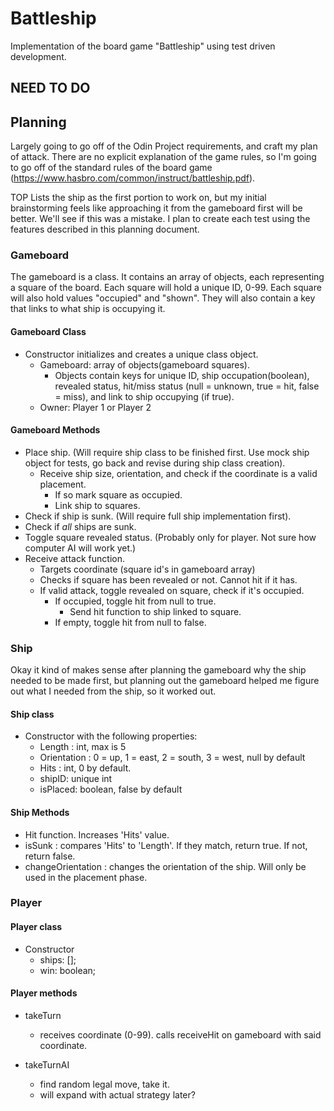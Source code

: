 # Battleship

Implementation of the board game "Battleship" using test driven development.

## NEED TO DO



## Planning

Largely going to go off of the Odin Project requirements, and craft my plan of attack. There are no explicit explanation of the game rules, so I'm going to go off of the standard rules of the board game (https://www.hasbro.com/common/instruct/battleship.pdf).

TOP Lists the ship as the first portion to work on, but my initial brainstorming feels like approaching it from the gameboard first will be better. We'll see if this was a mistake. I plan to create each test using the features described in this planning document.

### Gameboard

The gameboard is a class. It contains an array of objects, each representing a square of the board. Each square will hold a unique ID, 0-99. Each square will also hold values "occupied" and "shown". They will also contain a key that links to what ship is occupying it.

#### Gameboard Class

- Constructor initializes and creates a unique class object.
  - Gameboard: array of objects(gameboard squares).
    - Objects contain keys for unique ID, ship occupation(boolean), revealed status, hit/miss status (null = unknown, true = hit, false = miss), and link to ship occupying (if true).
  - Owner: Player 1 or Player 2

#### Gameboard Methods

- Place ship. (Will require ship class to be finished first. Use mock ship object for tests, go back and revise during ship class creation).
  - Receive ship size, orientation, and check if the coordinate is a valid placement.
    - If so mark square as occupied.
    - Link ship to squares.
- Check if ship is sunk. (Will require full ship implementation first).
- Check if _all_ ships are sunk.
- Toggle square revealed status. (Probably only for player. Not sure how computer AI will work yet.)
- Receive attack function.
  - Targets coordinate (square id's in gameboard array)
  - Checks if square has been revealed or not. Cannot hit if it has.
  - If valid attack, toggle revealed on square, check if it's occupied.
    - If occupied, toggle hit from null to true.
      - Send hit function to ship linked to square.
    - If empty, toggle hit from null to false.

### Ship

Okay it kind of makes sense after planning the gameboard why the ship needed to be made first, but planning out the gameboard helped me figure out what I needed from the ship, so it worked out.

#### Ship class

- Constructor with the following properties:
  - Length : int, max is 5
  - Orientation : 0 = up, 1 = east, 2 = south, 3 = west, null by default
  - Hits : int, 0 by default.
  - shipID: unique int
  - isPlaced: boolean, false by default

#### Ship Methods

- Hit function. Increases 'Hits' value.
- isSunk : compares 'Hits' to 'Length'. If they match, return true. If not, return false.
- changeOrientation : changes the orientation of the ship. Will only be used in the placement phase.

### Player

#### Player class

- Constructor
  - ships: [];
  - win: boolean;

#### Player methods

- takeTurn

  - receives coordinate (0-99). calls receiveHit on gameboard with said coordinate.

- takeTurnAI
  - find random legal move, take it.
  - will expand with actual strategy later?
